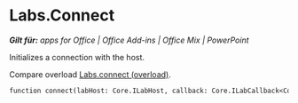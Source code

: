 
# Labs.Connect

 _**Gilt für:** apps for Office | Office Add-ins | Office Mix | PowerPoint_

Initializes a connection with the host.

Compare overload [Labs.connect (overload)](../../reference/office-mix/labs.connect-overload.md).


```
function connect(labHost: Core.ILabHost, callback: Core.ILabCallback<Core.IConnectionResponse>)
```

